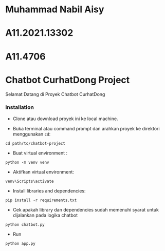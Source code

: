 # Muhammad Nabil Aisy
# A11.2021.13302
# A11.4706

# Chatbot CurhatDong Project

Selamat Datang di Proyek Chatbot CurhatDong

### Installation

* Clone atau download proyek ini ke local machine.

* Buka terminal atau command prompt dan arahkan proyek ke direktori menggunakan `cd`:
```
cd path/to/chatbot-project
```
* Buat virtual environment :

```
python -m venv venv
```

* Aktifkan virtual environment:

```
venv\Scripts\activate
```

* Install libraries and dependencies:

```
pip install -r requirements.txt
```
* Cek apakah library dan dependencies sudah memenuhi syarat untuk dijalankan pada logika chatbot

```
python chatbot.py
```

* Run

```
python app.py
```



